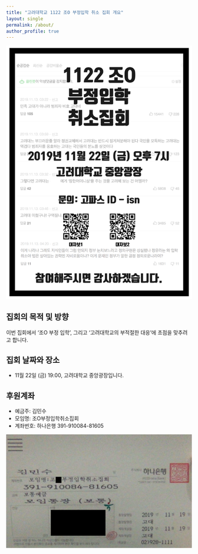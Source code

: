 ```yaml
---
title: "고려대학교 1122 조O 부정입학 취소 집회 개요"
layout: single
permalink: /about/
author_profile: true
---
```




![](/asset/image/poster01-01.png) 


## 집회의 목적 및 방향
이번 집회에서 ‘조O 부정 입학’, 그리고 ‘고려대학교의 부적절한 대응’에 초점을 맞추려고 합니다.


## 집회 날짜와 장소
* 11월 22일 (금) 19:00, 고려대학교 중앙광장입니다. 


## 후원계좌
* 예금주: 김민수
* 모임명: 조O부정입학취소집회
* 계좌번호: 하나은행 391-910084-81605


![](/asset/image/account.png) 
